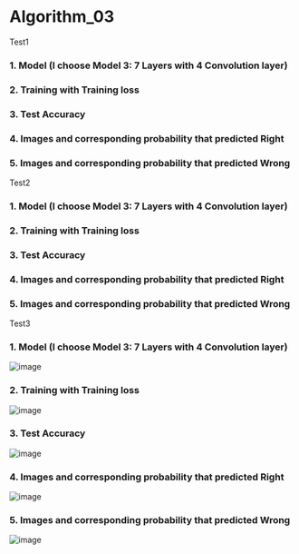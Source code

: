 # Algorithm_03

Test1
### 1. Model (I choose Model 3: 7 Layers with 4 Convolution layer)


### 2. Training with Training loss 


### 3. Test Accuracy


### 4. Images and corresponding probability that predicted Right 


### 5. Images and corresponding probability that predicted Wrong


Test2
### 1. Model (I choose Model 3: 7 Layers with 4 Convolution layer)


### 2. Training with Training loss 


### 3. Test Accuracy


### 4. Images and corresponding probability that predicted Right 


### 5. Images and corresponding probability that predicted Wrong


Test3
### 1. Model (I choose Model 3: 7 Layers with 4 Convolution layer)
![image](https://user-images.githubusercontent.com/65785444/83610801-fcae4180-a5ba-11ea-96b0-40780125a63c.png)

### 2. Training with Training loss 
![image](https://user-images.githubusercontent.com/65785444/83532006-a5f82780-a528-11ea-816b-fb77c04b7cdb.png)

### 3. Test Accuracy
![image](https://user-images.githubusercontent.com/65785444/83532124-d049e500-a528-11ea-8e49-3f05990964ba.png)

### 4. Images and corresponding probability that predicted Right 
![image](https://user-images.githubusercontent.com/65785444/83532260-f7a0b200-a528-11ea-9b3a-c0ae852aeb8b.png)

### 5. Images and corresponding probability that predicted Wrong
![image](https://user-images.githubusercontent.com/65785444/83532327-0f783600-a529-11ea-9f8f-533565fa295f.png)

